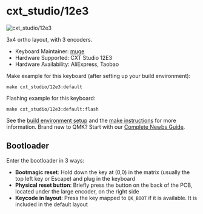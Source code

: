 # cxt_studio/12e3

![cxt_studio/12e3](https://i.imgur.com/DqMnl6Z.png)

3x4 ortho layout, with 3 encoders.

* Keyboard Maintainer: [muge](https://github.com/muge)
* Hardware Supported: CXT Studio 12E3
* Hardware Availability: AliExpress, Taobao

Make example for this keyboard (after setting up your build environment):

    make cxt_studio/12e3:default

Flashing example for this keyboard:

    make cxt_studio/12e3:default:flash

See the [build environment setup](https://docs.qmk.fm/#/getting_started_build_tools) and the [make instructions](https://docs.qmk.fm/#/getting_started_make_guide) for more information. Brand new to QMK? Start with our [Complete Newbs Guide](https://docs.qmk.fm/#/newbs).

## Bootloader

Enter the bootloader in 3 ways:

* **Bootmagic reset**: Hold down the key at (0,0) in the matrix (usually the top left key or Escape) and plug in the keyboard
* **Physical reset button**: Briefly press the button on the back of the PCB, located under the large encoder, on the right side
* **Keycode in layout**: Press the key mapped to `QK_BOOT` if it is available. It is included in the default layout
